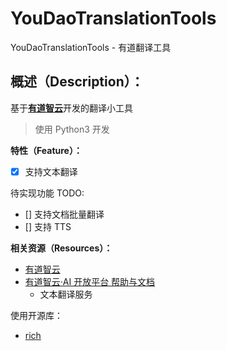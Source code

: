 # YouDaoTranslationTools
YouDaoTranslationTools - 有道翻译工具


## 概述（Description）：

基于[**有道智云**](http://ai.youdao.com/)开发的翻译小工具


> 使用 Python3 开发

**特性（Feature）：**

- [X] 支持文本翻译


待实现功能 TODO:

- [] 支持文档批量翻译
- [] 支持 TTS



**相关资源（Resources）：**

- [有道智云](http://ai.youdao.com/)
- [有道智云·AI 开放平台 帮助与文档](https://ai.youdao.com/doc.s#guide)
    - 文本翻译服务

使用开源库：

- [rich](https://github.com/willmcgugan/rich)
